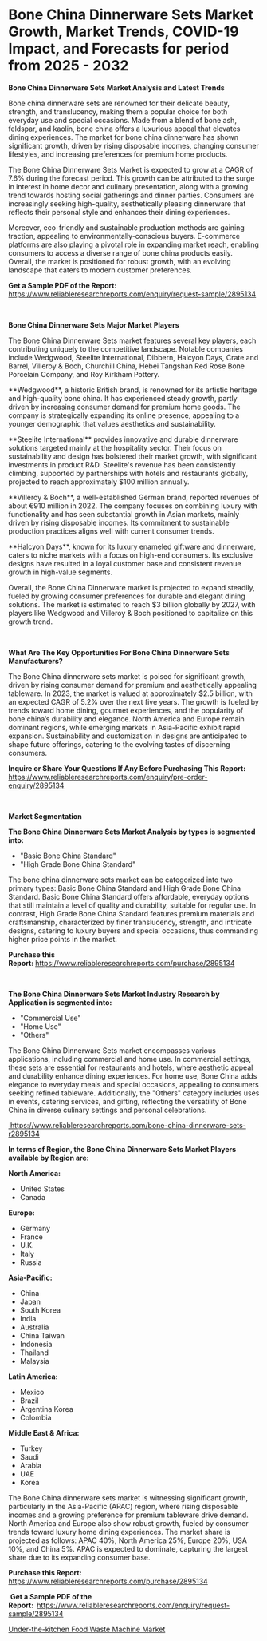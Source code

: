 <p><h1>Bone China Dinnerware Sets Market Growth, Market Trends, COVID-19 Impact, and Forecasts for period from 2025 - 2032</h1></p><p><strong>Bone China Dinnerware Sets Market Analysis and Latest Trends</strong></p>
<p><p>Bone china dinnerware sets are renowned for their delicate beauty, strength, and translucency, making them a popular choice for both everyday use and special occasions. Made from a blend of bone ash, feldspar, and kaolin, bone china offers a luxurious appeal that elevates dining experiences. The market for bone china dinnerware has shown significant growth, driven by rising disposable incomes, changing consumer lifestyles, and increasing preferences for premium home products.</p><p>The Bone China Dinnerware Sets Market is expected to grow at a CAGR of 7.6% during the forecast period. This growth can be attributed to the surge in interest in home decor and culinary presentation, along with a growing trend towards hosting social gatherings and dinner parties. Consumers are increasingly seeking high-quality, aesthetically pleasing dinnerware that reflects their personal style and enhances their dining experiences.</p><p>Moreover, eco-friendly and sustainable production methods are gaining traction, appealing to environmentally-conscious buyers. E-commerce platforms are also playing a pivotal role in expanding market reach, enabling consumers to access a diverse range of bone china products easily. Overall, the market is positioned for robust growth, with an evolving landscape that caters to modern customer preferences.</p></p>
<p><strong>Get a Sample PDF of the Report:&nbsp;</strong> <a href="https://www.reliableresearchreports.com/enquiry/request-sample/2895134?utm_campaign=3369&utm_medium=2&utm_source=Github&utm_content=ia&utm_term=15032025&utm_id=bone-china-dinnerware-sets">https://www.reliableresearchreports.com/enquiry/request-sample/2895134</a></p>
<p>&nbsp;</p>
<p><strong>Bone China Dinnerware Sets Major Market Players</strong></p>
<p><p>The Bone China Dinnerware Sets market features several key players, each contributing uniquely to the competitive landscape. Notable companies include Wedgwood, Steelite International, Dibbern, Halcyon Days, Crate and Barrel, Villeroy & Boch, Churchill China, Hebei Tangshan Red Rose Bone Porcelain Company, and Roy Kirkham Pottery.</p><p>**Wedgwood**, a historic British brand, is renowned for its artistic heritage and high-quality bone china. It has experienced steady growth, partly driven by increasing consumer demand for premium home goods. The company is strategically expanding its online presence, appealing to a younger demographic that values aesthetics and sustainability.</p><p>**Steelite International** provides innovative and durable dinnerware solutions targeted mainly at the hospitality sector. Their focus on sustainability and design has bolstered their market growth, with significant investments in product R&D. Steelite's revenue has been consistently climbing, supported by partnerships with hotels and restaurants globally, projected to reach approximately $100 million annually.</p><p>**Villeroy & Boch**, a well-established German brand, reported revenues of about €910 million in 2022. The company focuses on combining luxury with functionality and has seen substantial growth in Asian markets, mainly driven by rising disposable incomes. Its commitment to sustainable production practices aligns well with current consumer trends.</p><p>**Halcyon Days**, known for its luxury enameled giftware and dinnerware, caters to niche markets with a focus on high-end consumers. Its exclusive designs have resulted in a loyal customer base and consistent revenue growth in high-value segments.</p><p>Overall, the Bone China Dinnerware market is projected to expand steadily, fueled by growing consumer preferences for durable and elegant dining solutions. The market is estimated to reach $3 billion globally by 2027, with players like Wedgwood and Villeroy & Boch positioned to capitalize on this growth trend.</p></p>
<p>&nbsp;</p>
<p><strong>What Are The Key Opportunities For Bone China Dinnerware Sets Manufacturers?</strong></p>
<p><p>The Bone China dinnerware sets market is poised for significant growth, driven by rising consumer demand for premium and aesthetically appealing tableware. In 2023, the market is valued at approximately $2.5 billion, with an expected CAGR of 5.2% over the next five years. The growth is fueled by trends toward home dining, gourmet experiences, and the popularity of bone china’s durability and elegance. North America and Europe remain dominant regions, while emerging markets in Asia-Pacific exhibit rapid expansion. Sustainability and customization in designs are anticipated to shape future offerings, catering to the evolving tastes of discerning consumers.</p></p>
<p><strong>Inquire or Share Your Questions If Any Before Purchasing This Report:</strong> <a href="https://www.reliableresearchreports.com/enquiry/pre-order-enquiry/2895134?utm_campaign=3369&utm_medium=2&utm_source=Github&utm_content=ia&utm_term=15032025&utm_id=bone-china-dinnerware-sets">https://www.reliableresearchreports.com/enquiry/pre-order-enquiry/2895134</a></p>
<p>&nbsp;</p>
<p><strong>Market Segmentation</strong></p>
<p><strong>The Bone China Dinnerware Sets Market Analysis by types is segmented into:</strong></p>
<p><ul><li>"Basic Bone China Standard"</li><li>"High Grade Bone China Standard"</li></ul></p>
<p><p>The bone china dinnerware sets market can be categorized into two primary types: Basic Bone China Standard and High Grade Bone China Standard. Basic Bone China Standard offers affordable, everyday options that still maintain a level of quality and durability, suitable for regular use. In contrast, High Grade Bone China Standard features premium materials and craftsmanship, characterized by finer translucency, strength, and intricate designs, catering to luxury buyers and special occasions, thus commanding higher price points in the market.</p></p>
<p><strong>Purchase this Report:&nbsp;</strong><a href="https://www.reliableresearchreports.com/purchase/2895134?utm_campaign=3369&utm_medium=2&utm_source=Github&utm_content=ia&utm_term=15032025&utm_id=bone-china-dinnerware-sets">https://www.reliableresearchreports.com/purchase/2895134</a></p>
<p>&nbsp;</p>
<p><strong>The Bone China Dinnerware Sets Market Industry Research by Application is segmented into:</strong></p>
<p><ul><li>"Commercial Use"</li><li>"Home Use"</li><li>"Others"</li></ul></p>
<p><p>The Bone China Dinnerware Sets market encompasses various applications, including commercial and home use. In commercial settings, these sets are essential for restaurants and hotels, where aesthetic appeal and durability enhance dining experiences. For home use, Bone China adds elegance to everyday meals and special occasions, appealing to consumers seeking refined tableware. Additionally, the "Others" category includes uses in events, catering services, and gifting, reflecting the versatility of Bone China in diverse culinary settings and personal celebrations.</p></p>
<p><a href="https://www.reliableresearchreports.com/bone-china-dinnerware-sets-r2895134?utm_campaign=3369&utm_medium=2&utm_source=Github&utm_content=ia&utm_term=15032025&utm_id=bone-china-dinnerware-sets">&nbsp;https://www.reliableresearchreports.com/bone-china-dinnerware-sets-r2895134</a></p>
<p><strong>In terms of Region, the Bone China Dinnerware Sets Market Players available by Region are:</strong></p>
<p>
    <p> <strong> North America: </strong>
        <ul>
            <li>United States</li>
            <li>Canada</li>
        </ul>
        </p> 
    <p> <strong> Europe: </strong>
        <ul>
            <li>Germany</li>
            <li>France</li>
            <li>U.K.</li>
            <li>Italy</li>
            <li>Russia</li>
        </ul>
        </p> 
    <p> <strong> Asia-Pacific: </strong>
        <ul>
            <li>China</li>
            <li>Japan</li>
            <li>South Korea</li>
            <li>India</li>
            <li>Australia</li>
            <li>China Taiwan</li>
            <li>Indonesia</li>
            <li>Thailand</li>
            <li>Malaysia</li>
        </ul>
        </p> 
    <p> <strong> Latin America: </strong>
        <ul>
            <li>Mexico</li>
            <li>Brazil</li>
            <li>Argentina Korea</li>
            <li>Colombia</li>
        </ul>
        </p> 
    <p> <strong> Middle East & Africa: </strong>
        <ul>
            <li>Turkey</li>
            <li>Saudi</li>
            <li>Arabia</li>
            <li>UAE</li>
            <li>Korea</li>
        </ul>
    </p>
    </p>
<p><p>The Bone China dinnerware sets market is witnessing significant growth, particularly in the Asia-Pacific (APAC) region, where rising disposable incomes and a growing preference for premium tableware drive demand. North America and Europe also show robust growth, fueled by consumer trends toward luxury home dining experiences. The market share is projected as follows: APAC 40%, North America 25%, Europe 20%, USA 10%, and China 5%. APAC is expected to dominate, capturing the largest share due to its expanding consumer base.</p></p>
<p><strong>Purchase this Report: </strong><a href="https://www.reliableresearchreports.com/purchase/2895134?utm_campaign=3369&utm_medium=2&utm_source=Github&utm_content=ia&utm_term=15032025&utm_id=bone-china-dinnerware-sets">https://www.reliableresearchreports.com/purchase/2895134</a></p>
<p>&nbsp;<strong>Get a Sample PDF of the Report:&nbsp;&nbsp;</strong><a href="https://www.reliableresearchreports.com/enquiry/request-sample/2895134?utm_campaign=3369&utm_medium=2&utm_source=Github&utm_content=ia&utm_term=15032025&utm_id=bone-china-dinnerware-sets">https://www.reliableresearchreports.com/enquiry/request-sample/2895134</a></p>
<p><strong></strong></p>
<p><p><a href="https://github.com/lanuskarnajc/Market-Research-Report-List-1/blob/main/under-the-kitchen-food-waste-machine-market.md?utm_campaign=3369&utm_medium=2&utm_source=Github&utm_content=ia&utm_term=15032025&utm_id=bone-china-dinnerware-sets">Under-the-kitchen Food Waste Machine Market</a></p></p>